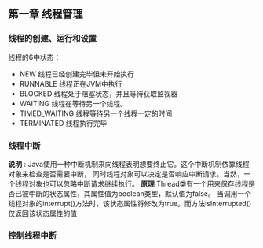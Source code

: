 ## 第一章 线程管理
### 线程的创建、运行和设置
线程的6中状态：
 - NEW              线程已经创建完毕但未开始执行
 - RUNNABLE         线程正在JVM中执行
 - BLOCKED          线程处于阻塞状态，并且等待获取监视器
 - WAITING          线程在等待另一个线程。
 - TIMED_WAITING    线程等待另一个线程一定的时间
 - TERMINATED       线程执行完毕
### 线程中断
**说明** :
    Java使用一种中断机制来向线程表明想要终止它。这个中断机制依靠线程对象来检查是否需要中断，
同时线程对象可以决定是否响应中断请求。当然，一个线程对象也可以忽略中断请求继续执行。
**原理** 
    Thread类有一个用来保存线程是否已被中断的状态属性，其属性值为boolean类型，默认值为false。
当调用一个线程对象的interrupt()方法时，该状态属性将修改为true。而方法isInterrupted()仅返回该状态属性的值
### 控制线程中断



